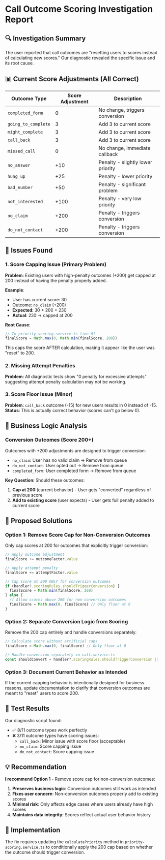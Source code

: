 # Call Outcome Scoring Investigation Report

## 🔍 **Investigation Summary**

The user reported that call outcomes are "resetting users to scores instead of calculating new scores." Our diagnostic revealed the specific issue and its root cause.

## 📊 **Current Score Adjustments (All Correct)**

| Outcome Type | Score Adjustment | Description |
|--------------|------------------|-------------|
| `completed_form` | 0 | No change, triggers conversion |
| `going_to_complete` | 3 | Add 3 to current score |
| `might_complete` | 3 | Add 3 to current score |
| `call_back` | 3 | Add 3 to current score |
| `missed_call` | 0 | No change, immediate callback |
| `no_answer` | +10 | Penalty - slightly lower priority |
| `hung_up` | +25 | Penalty - lower priority |
| `bad_number` | +50 | Penalty - significant problem |
| `not_interested` | +100 | Penalty - very low priority |
| `no_claim` | +200 | Penalty - triggers conversion |
| `do_not_contact` | +200 | Penalty - triggers conversion |

## 🚨 **Issues Found**

### 1. **Score Capping Issue (Primary Problem)**

**Problem**: Existing users with high-penalty outcomes (+200) get capped at 200 instead of having the penalty properly added.

**Example**:
- User has current score: 30
- Outcome: `no_claim` (+200)
- **Expected**: 30 + 200 = 230
- **Actual**: 230 → capped at 200

**Root Cause**: 
```typescript
// In priority-scoring.service.ts line 61
finalScore = Math.max(0, Math.min(finalScore, 200))
```

This caps the score AFTER calculation, making it appear like the user was "reset" to 200.

### 2. **Missing Attempt Penalties**

**Problem**: All diagnostic tests show "0 penalty for excessive attempts" suggesting attempt penalty calculation may not be working.

### 3. **Score Floor Issue (Minor)**

**Problem**: `call_back` outcome (-15) for new users results in 0 instead of -15.
**Status**: This is actually correct behavior (scores can't go below 0).

## 🎯 **Business Logic Analysis**

### Conversion Outcomes (Score 200+)
Outcomes with +200 adjustments are designed to trigger conversion:
- `no_claim`: User has no valid claim → Remove from queue
- `do_not_contact`: User opted out → Remove from queue  
- `completed_form`: User completed form → Remove from queue

**Key Question**: Should these outcomes:
1. **Cap at 200** (current behavior) - User gets "converted" regardless of previous score
2. **Add to existing score** (user expects) - User gets full penalty added to current score

## 🔧 **Proposed Solutions**

### Option 1: Remove Score Cap for Non-Conversion Outcomes
Only cap scores at 200 for outcomes that explicitly trigger conversion:

```typescript
// Apply outcome adjustment
finalScore += outcomeFactor.value

// Apply attempt penalty  
finalScore += attemptFactor.value

// Cap score at 200 ONLY for conversion outcomes
if (handler?.scoringRules.shouldTriggerConversion) {
  finalScore = Math.min(finalScore, 200)
} else {
  // Allow scores above 200 for non-conversion outcomes
  finalScore = Math.max(0, finalScore) // Only floor at 0
}
```

### Option 2: Separate Conversion Logic from Scoring
Remove the 200 cap entirely and handle conversions separately:

```typescript
// Calculate score without artificial caps
finalScore = Math.max(0, finalScore) // Only floor at 0

// Handle conversion separately in call.service.ts
const shouldConvert = handler?.scoringRules.shouldTriggerConversion || finalScore >= 200
```

### Option 3: Document Current Behavior as Intended
If the current capping behavior is intentionally designed for business reasons, update documentation to clarify that conversion outcomes are meant to "reset" users to score 200.

## 🧪 **Test Results**

Our diagnostic script found:
- ✅ 8/11 outcome types work perfectly
- ❌ 3/11 outcome types have scoring issues:
  - `call_back`: Minor issue with score floor (acceptable)
  - `no_claim`: Score capping issue
  - `do_not_contact`: Score capping issue

## 💡 **Recommendation**

**I recommend Option 1** - Remove score cap for non-conversion outcomes:

1. **Preserves business logic**: Conversion outcomes still work as intended
2. **Fixes user concern**: Non-conversion outcomes properly add to existing scores  
3. **Minimal risk**: Only affects edge cases where users already have high scores
4. **Maintains data integrity**: Scores reflect actual user behavior history

## 🚀 **Implementation**

The fix requires updating the `calculatePriority` method in `priority-scoring.service.ts` to conditionally apply the 200 cap based on whether the outcome should trigger conversion. 